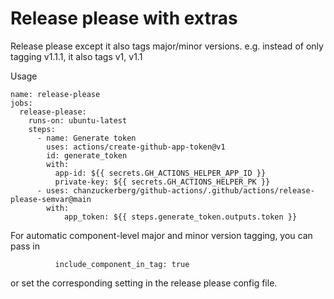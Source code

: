 # Release please with extras

Release please except it also tags major/minor versions. e.g. instead of only tagging
v1.1.1, it also tags v1, v1.1

Usage

```
name: release-please
jobs:
  release-please:
    runs-on: ubuntu-latest
    steps:
      - name: Generate token
        uses: actions/create-github-app-token@v1
        id: generate_token
        with:
          app-id: ${{ secrets.GH_ACTIONS_HELPER_APP_ID }}
          private-key: ${{ secrets.GH_ACTIONS_HELPER_PK }}
      - uses: chanzuckerberg/github-actions/.github/actions/release-please-semvar@main
        with:
            app_token: ${{ steps.generate_token.outputs.token }}
```

For automatic component-level major and minor version tagging, you can pass in

```
          include_component_in_tag: true
```

or set the corresponding setting in the release please config file.